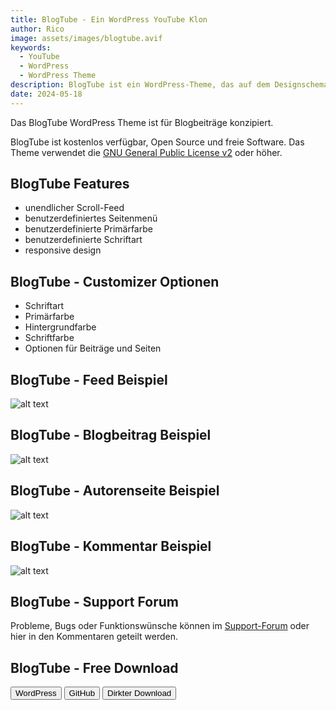 ```yaml
---
title: BlogTube - Ein WordPress YouTube Klon
author: Rico
image: assets/images/blogtube.avif
keywords:
  - YouTube
  - WordPress
  - WordPress Theme
description: BlogTube ist ein WordPress-Theme, das auf dem Designschema von YouTube basiert
date: 2024-05-18
---
```


Das BlogTube WordPress Theme ist für Blogbeiträge konzipiert.

BlogTube ist kostenlos verfügbar, Open Source und freie Software. Das Theme verwendet die [GNU General Public License v2](http://www.gnu.org/licenses/gpl-2.0.html) oder höher.

## BlogTube Features

- unendlicher Scroll-Feed
- benutzerdefiniertes Seitenmenü
- benutzerdefinierte Primärfarbe
- benutzerdefinierte Schriftart
- responsive design

## BlogTube - Customizer Optionen

- Schriftart
- Primärfarbe
- Hintergrundfarbe
- Schriftfarbe
- Optionen für Beiträge und Seiten

## BlogTube - Feed Beispiel

![alt text](assets/images/blogtube-feed.avif "Feed Beispiel")

## BlogTube - Blogbeitrag Beispiel

![alt text](assets/images/blogtube-post-screenshot.avif "Blogbeitrag Beispiel")

## BlogTube - Autorenseite Beispiel

![alt text](assets/images/blogtube-author-page.avif "Autorenseite Beispiel")

## BlogTube - Kommentar Beispiel

![alt text](assets/images/blogtube-comment.avif "Kommentar Beispiel")

## BlogTube - Support Forum

Probleme, Bugs oder Funktionswünsche können im [Support-Forum](https://wordpress.org/support/theme/blogtube/) oder hier in den Kommentaren geteilt werden.

## BlogTube - Free Download

<button title="Downdload von WordPress" onclick=" window.open('https://wordpress.org/themes/blogtube/', '_blank');">WordPress</button>
<button title="Ansehen auf GitHub" onclick=" window.open('https://github.com/KopfdesDaemons/blogtube', '_blank');">GitHub</button>
<button title="Direkter Downdload" onclick="location.href='https://github.com/KopfdesDaemons/blogtube/archive/refs/heads/main.zip';">Dirkter Download</button>
